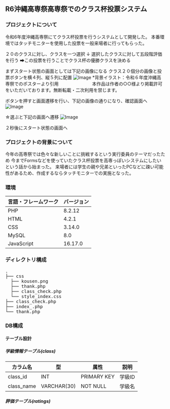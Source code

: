 
## R6沖縄高専祭高専祭でのクラス杯投票システム

### プロジェクトについて
令和6年度沖縄高専祭にてクラス杯投票を行うシステムとして開発した。
本番環境ではタッチモニターを使用した投票を一般来場者に行ってもらった。

２０のクラスに対し、クラスを一つ選択
↓
選択したクラスに対して五段階評価を行う
➡この投票を行うことでクラス杯の優勝クラスを決める

まずスタート状態の画面としては下記の画像になる
クラス２０個分の画像と投票ボタンを横４列、縦５列に配置
![Image](https://github.com/user-attachments/assets/6869d0f1-1a77-4da5-9ee0-5700bbcff8e5)
*背景イラスト：令和６年度沖縄高専祭でのポスターより引用
　　　　　　　 本作品は作者の○○様より掲載許可をいただいております。無断転載・二次利用を禁じます。

ボタンを押すと画面遷移を行い、下記の画像の通りになり、確認画面へ
![Image](https://github.com/user-attachments/assets/39d574a5-f5d9-47a4-a2a2-a56e5255a248)

☆選ぶと下記の画面へ遷移
![Image](https://github.com/user-attachments/assets/f7ca711d-622b-4cdb-afb0-46c2896f85ef)

２秒後にスタート状態の画面へ

### プロジェクトの背景について
今年の高専祭では色々な新しいことに挑戦するという実行委員のテーマだったため
今までFormsなどを使っていたクラス杯投票を高専っぽいシステムにしたいという話から始まった。
来場者には学生の親や兄弟といったPCなどに疎い可能性があるため、作成するならタッチモニターでの実施となった。

### 環境

<!-- 言語、フレームワーク、ミドルウェア、インフラの一覧とバージョンを記載 -->


| 言語・フレームワーク  | バージョン |
| --------------------- | ---------- |
| PHP                   | 8.2.12    |
| HTML                  | 4.2.1      |
| CSS                   | 3.14.0     |
| MySQL                 | 8.0        |
| JavaScript            | 16.17.0    |


### ディレクトリ構成
<pre>
.
├── css
  ├── kousen.png
  ├── thank.php
  ├── class_check.php
  └── style_index.css
├── class_check.php
├── index_.php
└── thank.php
</pre>

### DB構成
#### テーブル設計

##### 学級情報テーブル(class)
| カラム名  | 型 | 属性   | 説明 |
| --------------------- | ----------  |----------   |----------   |
| class_id              | INT         | PRIMARY KEY | 学級ID      | 
| class_name            | VARCHAR(30) | NOT NULL    | 学級名      |

##### 評価テーブル(ratings)
